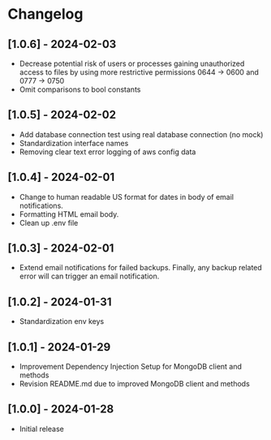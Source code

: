 # Changelog

## [1.0.6] - 2024-02-03

-   Decrease potential risk of users or processes gaining unauthorized access to files by using more restrictive permissions 0644 -> 0600 and 0777 -> 0750
-   Omit comparisons to bool constants

## [1.0.5] - 2024-02-02

-   Add database connection test using real database connection (no mock)
-   Standardization interface names
-   Removing clear text error logging of aws config data

## [1.0.4] - 2024-02-01

-   Change to human readable US format for dates in body of email notifications.
-   Formatting HTML email body.
-   Clean up .env file

## [1.0.3] - 2024-02-01

-   Extend email notifications for failed backups. Finally, any backup related error will can trigger an email notification.

## [1.0.2] - 2024-01-31

-   Standardization env keys

## [1.0.1] - 2024-01-29

-   Improvement Dependency Injection Setup for MongoDB client and methods
-   Revision README.md due to improved MongoDB client and methods


## [1.0.0] - 2024-01-28

-   Initial release
